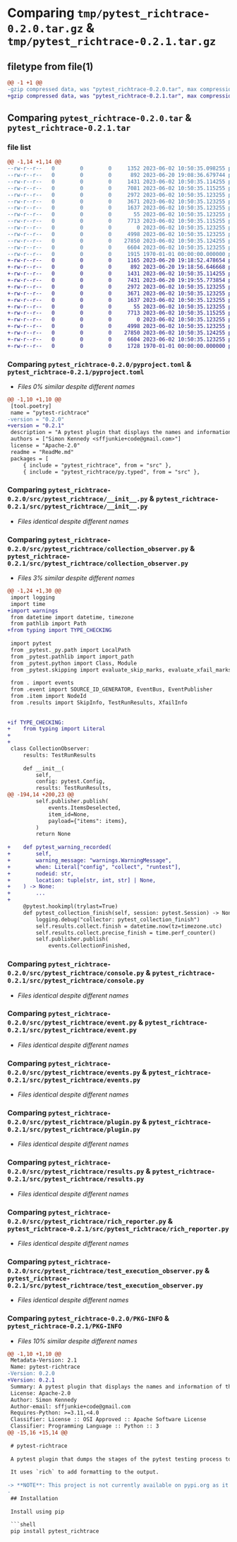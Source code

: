 # Comparing `tmp/pytest_richtrace-0.2.0.tar.gz` & `tmp/pytest_richtrace-0.2.1.tar.gz`

## filetype from file(1)

```diff
@@ -1 +1 @@
-gzip compressed data, was "pytest_richtrace-0.2.0.tar", max compression
+gzip compressed data, was "pytest_richtrace-0.2.1.tar", max compression
```

## Comparing `pytest_richtrace-0.2.0.tar` & `pytest_richtrace-0.2.1.tar`

### file list

```diff
@@ -1,14 +1,14 @@
--rw-r--r--   0        0        0     1352 2023-06-02 10:50:35.098255 pytest_richtrace-0.2.0/ReadMe.md
--rw-r--r--   0        0        0      892 2023-06-20 19:08:36.679744 pytest_richtrace-0.2.0/pyproject.toml
--rw-r--r--   0        0        0     1431 2023-06-02 10:50:35.114255 pytest_richtrace-0.2.0/src/pytest_richtrace/__init__.py
--rw-r--r--   0        0        0     7081 2023-06-02 10:50:35.115255 pytest_richtrace-0.2.0/src/pytest_richtrace/collection_observer.py
--rw-r--r--   0        0        0     2972 2023-06-02 10:50:35.123255 pytest_richtrace-0.2.0/src/pytest_richtrace/console.py
--rw-r--r--   0        0        0     3671 2023-06-02 10:50:35.123255 pytest_richtrace-0.2.0/src/pytest_richtrace/event.py
--rw-r--r--   0        0        0     1637 2023-06-02 10:50:35.123255 pytest_richtrace-0.2.0/src/pytest_richtrace/events.py
--rw-r--r--   0        0        0       55 2023-06-02 10:50:35.123255 pytest_richtrace-0.2.0/src/pytest_richtrace/item.py
--rw-r--r--   0        0        0     7713 2023-06-02 10:50:35.115255 pytest_richtrace-0.2.0/src/pytest_richtrace/plugin.py
--rw-r--r--   0        0        0        0 2023-06-02 10:50:35.123255 pytest_richtrace-0.2.0/src/pytest_richtrace/py.typed
--rw-r--r--   0        0        0     4998 2023-06-02 10:50:35.123255 pytest_richtrace-0.2.0/src/pytest_richtrace/results.py
--rw-r--r--   0        0        0    27850 2023-06-02 10:50:35.124255 pytest_richtrace-0.2.0/src/pytest_richtrace/rich_reporter.py
--rw-r--r--   0        0        0     6604 2023-06-02 10:50:35.123255 pytest_richtrace-0.2.0/src/pytest_richtrace/test_execution_observer.py
--rw-r--r--   0        0        0     1915 1970-01-01 00:00:00.000000 pytest_richtrace-0.2.0/PKG-INFO
+-rw-r--r--   0        0        0     1165 2023-06-20 19:18:52.478654 pytest_richtrace-0.2.1/ReadMe.md
+-rw-r--r--   0        0        0      892 2023-06-20 19:18:56.646668 pytest_richtrace-0.2.1/pyproject.toml
+-rw-r--r--   0        0        0     1431 2023-06-02 10:50:35.114255 pytest_richtrace-0.2.1/src/pytest_richtrace/__init__.py
+-rw-r--r--   0        0        0     7431 2023-06-20 19:19:55.773854 pytest_richtrace-0.2.1/src/pytest_richtrace/collection_observer.py
+-rw-r--r--   0        0        0     2972 2023-06-02 10:50:35.123255 pytest_richtrace-0.2.1/src/pytest_richtrace/console.py
+-rw-r--r--   0        0        0     3671 2023-06-02 10:50:35.123255 pytest_richtrace-0.2.1/src/pytest_richtrace/event.py
+-rw-r--r--   0        0        0     1637 2023-06-02 10:50:35.123255 pytest_richtrace-0.2.1/src/pytest_richtrace/events.py
+-rw-r--r--   0        0        0       55 2023-06-02 10:50:35.123255 pytest_richtrace-0.2.1/src/pytest_richtrace/item.py
+-rw-r--r--   0        0        0     7713 2023-06-02 10:50:35.115255 pytest_richtrace-0.2.1/src/pytest_richtrace/plugin.py
+-rw-r--r--   0        0        0        0 2023-06-02 10:50:35.123255 pytest_richtrace-0.2.1/src/pytest_richtrace/py.typed
+-rw-r--r--   0        0        0     4998 2023-06-02 10:50:35.123255 pytest_richtrace-0.2.1/src/pytest_richtrace/results.py
+-rw-r--r--   0        0        0    27850 2023-06-02 10:50:35.124255 pytest_richtrace-0.2.1/src/pytest_richtrace/rich_reporter.py
+-rw-r--r--   0        0        0     6604 2023-06-02 10:50:35.123255 pytest_richtrace-0.2.1/src/pytest_richtrace/test_execution_observer.py
+-rw-r--r--   0        0        0     1728 1970-01-01 00:00:00.000000 pytest_richtrace-0.2.1/PKG-INFO
```

### Comparing `pytest_richtrace-0.2.0/pyproject.toml` & `pytest_richtrace-0.2.1/pyproject.toml`

 * *Files 0% similar despite different names*

```diff
@@ -1,10 +1,10 @@
 [tool.poetry]
 name = "pytest-richtrace"
-version = "0.2.0"
+version = "0.2.1"
 description = "A pytest plugin that displays the names and information of the pytest hook functions as they are executed."
 authors = ["Simon Kennedy <sffjunkie+code@gmail.com>"]
 license = "Apache-2.0"
 readme = "ReadMe.md"
 packages = [
     { include = "pytest_richtrace", from = "src" },
     { include = "pytest_richtrace/py.typed", from = "src" },
```

### Comparing `pytest_richtrace-0.2.0/src/pytest_richtrace/__init__.py` & `pytest_richtrace-0.2.1/src/pytest_richtrace/__init__.py`

 * *Files identical despite different names*

### Comparing `pytest_richtrace-0.2.0/src/pytest_richtrace/collection_observer.py` & `pytest_richtrace-0.2.1/src/pytest_richtrace/collection_observer.py`

 * *Files 3% similar despite different names*

```diff
@@ -1,24 +1,30 @@
 import logging
 import time
+import warnings
 from datetime import datetime, timezone
 from pathlib import Path
+from typing import TYPE_CHECKING
 
 import pytest
 from _pytest._py.path import LocalPath
 from _pytest.pathlib import import_path
 from _pytest.python import Class, Module
 from _pytest.skipping import evaluate_skip_marks, evaluate_xfail_marks
 
 from . import events
 from .event import SOURCE_ID_GENERATOR, EventBus, EventPublisher
 from .item import NodeId
 from .results import SkipInfo, TestRunResults, XfailInfo
 
 
+if TYPE_CHECKING:
+    from typing import Literal
+
+
 class CollectionObserver:
     results: TestRunResults
 
     def __init__(
         self,
         config: pytest.Config,
         results: TestRunResults,
@@ -194,14 +200,23 @@
         self.publisher.publish(
             events.ItemsDeselected,
             item_id=None,
             payload={"items": items},
         )
         return None
 
+    def pytest_warning_recorded(
+        self,
+        warning_message: "warnings.WarningMessage",
+        when: Literal["config", "collect", "runtest"],
+        nodeid: str,
+        location: tuple[str, int, str] | None,
+    ) -> None:
+        ...
+
     @pytest.hookimpl(trylast=True)
     def pytest_collection_finish(self, session: pytest.Session) -> None:
         logging.debug("collector: pytest_collection_finish")
         self.results.collect.finish = datetime.now(tz=timezone.utc)
         self.results.collect.precise_finish = time.perf_counter()
         self.publisher.publish(
             events.CollectionFinished,
```

### Comparing `pytest_richtrace-0.2.0/src/pytest_richtrace/console.py` & `pytest_richtrace-0.2.1/src/pytest_richtrace/console.py`

 * *Files identical despite different names*

### Comparing `pytest_richtrace-0.2.0/src/pytest_richtrace/event.py` & `pytest_richtrace-0.2.1/src/pytest_richtrace/event.py`

 * *Files identical despite different names*

### Comparing `pytest_richtrace-0.2.0/src/pytest_richtrace/events.py` & `pytest_richtrace-0.2.1/src/pytest_richtrace/events.py`

 * *Files identical despite different names*

### Comparing `pytest_richtrace-0.2.0/src/pytest_richtrace/plugin.py` & `pytest_richtrace-0.2.1/src/pytest_richtrace/plugin.py`

 * *Files identical despite different names*

### Comparing `pytest_richtrace-0.2.0/src/pytest_richtrace/results.py` & `pytest_richtrace-0.2.1/src/pytest_richtrace/results.py`

 * *Files identical despite different names*

### Comparing `pytest_richtrace-0.2.0/src/pytest_richtrace/rich_reporter.py` & `pytest_richtrace-0.2.1/src/pytest_richtrace/rich_reporter.py`

 * *Files identical despite different names*

### Comparing `pytest_richtrace-0.2.0/src/pytest_richtrace/test_execution_observer.py` & `pytest_richtrace-0.2.1/src/pytest_richtrace/test_execution_observer.py`

 * *Files identical despite different names*

### Comparing `pytest_richtrace-0.2.0/PKG-INFO` & `pytest_richtrace-0.2.1/PKG-INFO`

 * *Files 10% similar despite different names*

```diff
@@ -1,10 +1,10 @@
 Metadata-Version: 2.1
 Name: pytest-richtrace
-Version: 0.2.0
+Version: 0.2.1
 Summary: A pytest plugin that displays the names and information of the pytest hook functions as they are executed.
 License: Apache-2.0
 Author: Simon Kennedy
 Author-email: sffjunkie+code@gmail.com
 Requires-Python: >=3.11,<4.0
 Classifier: License :: OSI Approved :: Apache Software License
 Classifier: Programming Language :: Python :: 3
@@ -15,16 +15,14 @@
 
 # pytest-richtrace
 
 A pytest plugin that dumps the stages of the pytest testing process to the terminal.
 
 It uses `rich` to add formatting to the output.
 
-> **NOTE**: This project is not currently available on pypi.org as it uses the V2 version of pydantic from git and pypi does not allow packages to be uploaded with this use of git URLs.
-
 ## Installation
 
 Install using pip
 
 ```shell
 pip install pytest_richtrace
 ```
```

